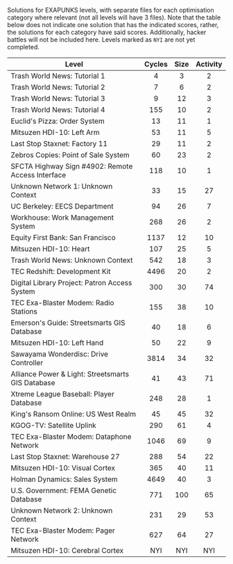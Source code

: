 Solutions for EXAPUNKS levels, with separate files for each optimisation category where relevant (not all levels will have 3 files).
Note that the table below does not indicate one solution that has the indicated scores, rather, the solutions for each category have said scores.
Additionally, hacker battles will not be included here. Levels marked as `NYI` are not yet completed.

 |                       Level                       | Cycles | Size | Activity |
 |  ------------------------------------------------ | :----: | :--: | :------: |
 | Trash World News: Tutorial 1                      |   4    |  3   |    2     |
 | Trash World News: Tutorial 2                      |   7    |  6   |    2     |
 | Trash World News: Tutorial 3                      |   9    |  12  |    3     |
 | Trash World News: Tutorial 4                      |   155  |  10  |    2     |
 | Euclid's Pizza: Order System                      |   13   |  11  |    1     |
 | Mitsuzen HDI-10: Left Arm                         |   53   |  11  |    5     |
 | Last Stop Staxnet: Factory 11                     |   29   |  11  |    2     |
 | Zebros Copies: Point of Sale System               |   60   |  23  |    2     |
 | SFCTA Highway Sign #4902: Remote Access Interface |   118  |  10  |    1     |
 | Unknown Network 1: Unknown Context                |   33   |  15  |    27    |
 | UC Berkeley: EECS Department                      |   94   |  26  |    7     |
 | Workhouse: Work Management System                 |   268  |  26  |    2     |
 | Equity First Bank: San Francisco                  |   1137 |  12  |    10    |
 | Mitsuzen HDI-10: Heart                            |   107  |  25  |    5     |
 | Trash World News: Unknown Context                 |   542  |  18  |    3     |
 | TEC Redshift: Development Kit                     |   4496 |  20  |    2     |
 | Digital Library Project: Patron Access System     |   300  |  30  |    74    |
 | TEC Exa-Blaster Modem: Radio Stations             |   155  |  38  |    10    |
 | Emerson's Guide: Streetsmarts GIS Database        |   40   |  18  |    6     |
 | Mitsuzen HDI-10: Left Hand                        |   50   |  22  |    9     |
 | Sawayama Wonderdisc: Drive Controller             |   3814 |  34  |    32    |
 | Alliance Power & Light: Streetsmarts GIS Database |   41   |  43  |    71    |
 | Xtreme League Baseball: Player Database           |   248  |  28  |    1     |
 | King's Ransom Online: US West Realm               |   45   |  45  |    32    |
 | KGOG-TV: Satellite Uplink                         |   290  |  61  |    4     |
 | TEC Exa-Blaster Modem: Dataphone Network          |   1046 |  69  |    9     |
 | Last Stop Staxnet: Warehouse 27                   |   288  |  54  |    22    |
 | Mitsuzen HDI-10: Visual Cortex                    |   365  |  40  |    11    |
 | Holman Dynamics: Sales System                     |   4649 |  40  |    3     |
 | U.S. Government: FEMA Genetic Database            |   771  |  100 |    65    |
 | Unknown Network 2: Unknown Context                |   231  |  29  |    53    |
 | TEC Exa-Blaster Modem: Pager Network              |   627  |  64  |    27    |
 | Mitsuzen HDI-10: Cerebral Cortex                  |   NYI  |  NYI |    NYI   |
 
